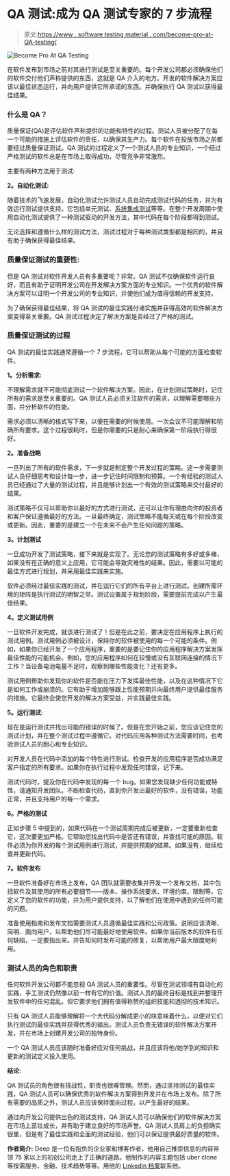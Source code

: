 # QA 测试:成为 QA 测试专家的 7 步流程

> 原文:[https://www . software testing material . com/become-pro-at-QA-testing/](https://www.softwaretestingmaterial.com/become-pro-at-qa-testing/)

![Become Pro At QA Testing](img/af1a142cb80ab95174486d1edb2186ff.png)

在软件发布到市场之前对其进行测试是至关重要的。每个开发公司都必须确保他们的软件交付他们声称提供的东西，这就是 QA 介入的地方。开发的软件解决方案应该以最佳状态运行，并向用户提供它所承诺的东西。并确保执行 QA 测试以获得最佳结果。

### **什么是 QA？**

质量保证(QA)是评估软件声称提供的功能和特性的过程。测试人员被分配了在每一个可能的措施上评估软件的责任，以确保其生产力。每个软件在投放市场之前都要经过质量保证测试。QA 测试的过程定义了一个测试人员的专业知识，一个经过严格测试的软件总是在市场上取得成功，尽管竞争非常激烈。

主要有两种方法用于测试:

**2。自动化测试:**

随着技术的飞速发展，自动化测试允许测试人员自动完成测试代码的任务，并为有效运行测试提供支持。它包括单元测试、[系统集成测试](https://www.softwaretestingmaterial.com/integration-testing/)等等。在整个开发周期中使用自动化测试提供了一种测试驱动的开发方法，其中代码在每个阶段都得到测试。

无论选择和遵循什么样的测试方法，测试过程对于每种测试类型都是相同的，并且有助于确保获得最佳结果。

### **质量保证测试的重要性:**

但是 QA 测试对软件开发人员有多重要呢？非常。QA 测试不仅确保软件运行良好，而且有助于证明开发公司在开发解决方案方面的专业知识。一个优秀的软件解决方案可以证明一个开发公司的专业知识，并使他们成为值得信赖的开发支持。

为了确保获得最佳结果，将 QA 测试的最佳实践付诸实施并获得高效的软件解决方案变得至关重要。QA 测试过程决定了解决方案是否经过了严格的测试。

### **质量保证测试的过程**

QA 测试的最佳实践通常遵循一个 7 步流程，它可以帮助从每个可能的方面检查软件。

**1。分析需求:**

不理解需求就不可能彻底测试一个软件解决方案。因此，在计划测试策略时，记住所有的需求是至关重要的。QA 测试人员必须关注软件的需求，以理解需要哪些方面，并分析软件的性能。

需求必须以清晰的格式写下来，以便在需要的时候使用。一次会议不可能理解和明确所有要求。这个过程很耗时，但是你需要的只是耐心来确保第一阶段执行得很好。

**2。准备战略**

一旦列出了所有的软件需求，下一步就是制定整个开发过程的策略。这一步需要测试人员仔细思考和设计每一步，进一步记住时间限制和预算。一个有经验的测试人员已经通过了大量的测试过程，并且能够计划出一个有效的测试策略来交付最好的结果。

测试策略不仅可以帮助你以最好的方式进行测试，还可以让你有理由向你的投资者和客户保证遵循最好的方法。一旦最终确定，测试策略不能每天或在每个阶段改变或更新。因此，重要的是建立一个在未来不会产生任何问题的策略。

**3。计划测试**

一旦成功开发了测试策略，接下来就是实现了。无论您的测试策略有多好或多棒，如果没有在正确的意义上应用，它可能会导致灾难性的结果。因此，需要以可能的最佳方式进行规划，并采用最佳实践来实施。

软件必须经过最佳实践的测试，并在运行它们的所有平台上进行测试。创建所需环境的矩阵是执行测试的明智之举。测试设置属于规划阶段，需要提前完成以产生最佳结果。

**4。定义测试用例**

一旦软件开发完成，就该进行测试了！但是在此之前，要决定在应用程序上执行的测试用例。测试用例必须被设计，保持你的软件被使用的每一个可能的条件。例如，如果你已经开发了一个应用程序，重要的是要记住你的应用程序解决方案发挥最佳性能的可能机会。例如，您的应用程序如何在较慢或没有互联网连接的情况下工作？当设备电池电量不足时，观察到哪些性能变化？还有更多。

测试用例帮助你发现你的软件是否能在压力下发挥最佳性能，以及在这种情况下它是如何工作或崩溃的。它有助于增加能够跟上性能预期并向最终用户提供最佳服务的措施。它最终会使您开发的解决方案受益，并实践最佳实践。

**5。运行测试:**

现在是运行测试并找出可能的错误的时候了。但是在您开始之前，您应该记住您的测试计划，并在整个测试过程中遵循它。对代码应用各种测试方法需要时间，也考验测试人员的耐心和专业知识。

对开发人员在代码中添加的每个特性进行测试。检查开发的应用程序是否成功满足客户指定的所有要求。如果你在执行过程中发现任何错误，记下来。

测试代码时，提及你在代码中发现的每一个 bug。如果您发现缺少任何功能或特性，请通知开发团队。不断检查代码，直到你开发出最好的软件，没有错误，功能正常，并且支持用户的每一个需求。

**6。严格的测试**

正如步骤 5 中提到的，如果代码在一个测试周期完成后被更新，一定要重新检查它，这次要更加严格。它帮助您找出代码中是否还有错误，并查找可能的原因。软件必须为你开发的每个测试用例进行测试，并提供预期的结果。如果没有，继续检查并更新代码。

**7。软件发布**

一旦软件准备好在市场上发布，QA 团队就需要收集并开发一个发布文档，其中包括软件及其使用的所有必要细节——版本、操作系统要求、环境约束、限制等。它定义了您的软件的功能，并为用户提供支持，以了解他们在使用中遇到的任何可能的问题。

准备使用指南和发布文档需要测试人员遵循最佳实践和公司政策。说明应该清晰、简明、面向用户，以帮助他们尽可能最好地使用软件。如果你当前版本的软件有任何缺陷，一定要指出来。并告知何时发布可能的修复，以帮助用户最大限度地利用。

### **测试人员的角色和职责**

任何软件开发公司都不能忽视 QA 测试人员的重要性。尽管在测试领域有自动化的实践，手工测试仍然像以前一样有它的价值。测试人员的最终目标是找到并整理开发软件中的任何混乱。但它要求他们拥有值得称赞的组织技能和透彻的技术知识。

只有 QA 测试人员能够理解将一个大代码分解成更小的块意味着什么，以便对它们执行测试的最佳实践并获得优秀的输出。测试人员负责无错误的软件解决方案开发，并在市场上创建开发公司的独特身份。

一个 QA 测试人员应该随时准备好应对任何挑战，并且应该将他/她学到的知识和更新的测试定义投入使用。

**结论:**

QA 测试员的角色很有挑战性，职责也很难管理。然而，通过坚持测试的最佳实践，QA 测试人员可以确保优秀的软件解决方案得到开发并在市场上发布。除了所有需要的品质之外，测试人员应该保持面向过程，以产生最好的结果。

通过向开发公司提供出色的测试支持，QA 测试人员可以确保他们的软件解决方案在市场上茁壮成长，并有助于建立良好的市场声誉。QA 测试人员肩上的负担确实很重，但是有了最佳实践和全面的测试经验，他们可以保证提供最好质量的软件。

**作者简介:** Deep 是一位有抱负的企业家和博客作者，他用自己推崇信息的内容带领 75 家以上的初创公司走上了正确的道路。他制作的内容主题包括 uber clone 等按需服务、金融、技术趋势等等。用他的 [LinkedIn 档案](https://in.linkedin.com/in/deepmoteria)联系他。